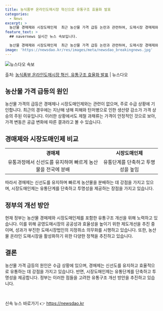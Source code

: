 ```yaml
---
title: 농식품부 온라인도매시장 혁신으로 유통구조 효율화 발표
categories:
  - News
excerpt: >
  농산물 경매제와 시장도매인제  최근 농산물 가격 급등 논란과 관련하여, 도매시장 경매제와 시장도매인제의 장단…
feature_text: >
  ## navernews 실시간 뉴스 속보입니다.

  농산물 경매제와 시장도매인제  최근 농산물 가격 급등 논란과 관련하여, 도매시장 경매제와 시장도매인제의 장단…
image: 'https://newsdao.kr/res/images/meta/newsdao_breakingnews.jpg'
---
```


![뉴스다오 속보](https://newsdao.kr/res/images/meta/newsdao_breakingnews.jpg)

<p>출처: <a href="https://newsdao.kr/4484" rel="dofollow">농식품부 온라인도매시장 혁신, 유통구조 효율화 발표</a> | 뉴스다오</p>

<h2 data-ke-size="size26">농산물 가격 급등의 원인</h2>
<p data-ke-size="size16">농산물 가격의 급등은 경매제나 시장도매인제와는 관련이 없으며, 주로 수급 상황에 기인합니다. 최근의 경우에는 지난해 냉해 피해와 탄저병으로 인한 생산량 감소가 가격 상승의 주된 이유입니다. 이러한 상황에서도 제철 과채류는 가격이 안정적인 것으로 보아, 가격 변동은 공급 변화에 따른 결과라고 볼 수 있습니다.</p>

<h2 data-ke-size="size26">경매제와 시장도매인제 비교</h2>
<table>
    <tr>
        <td style="text-align: center; height: 17px;"><b>경매제</b></td>
        <td style="text-align: center; height: 17px;"><b>시장도매인제</b></td>
    </tr>
    <tr>
        <td style="text-align: center; height: 17px;">유통과정에서 신선도를 유지하며 빠르게 농산물을 전국에 분배</td>
        <td style="text-align: center; height: 17px;">유통단계를 단축하고 투명성을 높임</td>
    </tr>
</table>

<p data-ke-size="size16">따라서 경매제는 신선도를 유지하며 빠르게 농산물을 분배하는 데 강점을 가지고 있으며, 시장도매인제는 유통단계를 단축하고 투명성을 제공하는 장점을 가지고 있습니다.</p>

<h2 data-ke-size="size26">정부의 개선 방안</h2>
<p data-ke-size="size16">현재 정부는 농산물 경매제와 시장도매인제를 포함한 유통구조 개선을 위해 노력하고 있습니다. 이를 위해 공영도매시장의 공공성과 효율성을 높이기 위한 제도개선을 추진 중이며, 성과가 부진한 도매시장법인의 지정취소 의무화를 시행하고 있습니다. 또한, 농산물 온라인 도매시장을 활성화하기 위한 다양한 정책을 추진하고 있습니다.</p>

<h2 data-ke-size="size26">결론</h2>
<p data-ke-size="size16">농산물 가격 급등의 원인은 수급 상황에 있으며, 경매제는 신선도를 유지하고 효율적으로 유통하는 데 강점을 가지고 있습니다. 반면, 시장도매인제는 유통단계를 단축하고 투명성을 제공합니다. 정부는 이러한 점들을 고려한 유통구조 개선 방안을 추진하고 있습니다.</p>

<p data-ke-size="size16">&nbsp;</p> 

신속 뉴스 바로가기 👉 <a href="https://newsdao.kr" rel="dofollow">https://newsdao.kr</a>


